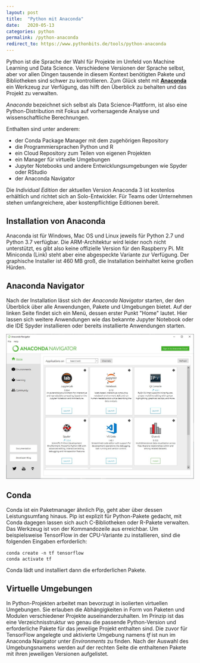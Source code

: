 ```yaml
---
layout: post
title:  "Python mit Anaconda"
date:   2020-05-13
categories: python
permalink: /python-anaconda
redirect_to: https://www.pythonbits.de/tools/python-anaconda
---
```


Python ist die Sprache der Wahl für Projekte im Umfeld von Machine Learning und Data Science. Verschiedene Versionen der Sprache selbst, aber vor allen Dingen tausende in diesem Kontext benötigten Pakete und Bibliotheken sind schwer zu kontrollieren. Zum Glück steht mit **[Anaconda](https://www.anaconda.com/)** ein Werkzeug zur Verfügung, das hilft den Überblick zu behalten und das Projekt zu verwalten.

*Anaconda* bezeichnet sich selbst als Data Science-Plattform, ist also eine Python-Distribution mit Fokus auf vorhersagende Analyse und wissenschaftliche Berechnungen.

Enthalten sind unter anderem:

- der Conda Package Manager mit dem zugehörigen Repository
- die Programmiersprachen Python und R
- ein Cloud Repository zum Teilen von eigenen Projekten
- ein Manager für virtuelle Umgebungen
- Jupyter Notebooks und andere Entwicklungsumgebungen wie Spyder oder RStudio
- der Anaconda Navigator

Die *Individual Edition* der aktuellen Version Anaconda 3 ist kostenlos erhältlich und richtet sich an Solo-Entwickler. Für Teams oder Unternehmen stehen umfangreichere, aber kostenpflichtige Editionen bereit.

## Installation von Anaconda
Anaconda ist für Windows, Mac OS und Linux jeweils für Python 2.7 und Python 3.7 verfügbar. Die ARM-Architektur wird leider noch nicht unterstützt, es gibt also keine offizielle Version für den Raspberry Pi. Mit Miniconda (Link) steht aber eine abgespeckte Variante zur Verfügung. Der graphische Installer ist 460 MB groß, die Installation beinhaltet keine großen Hürden.

## Anaconda Navigator
Nach der Installation lässt sich der *Anaconda Navigator* starten, der den Überblick über alle Anwendungen, Pakete und Umgebungen bietet. Auf der linken Seite findet sich ein Menü, dessen erster Punkt "Home" lautet. Hier lassen sich weitere Anwendungen wie das bekannte Jupyter Notebook oder die IDE Spyder installieren oder bereits installierte Anwendungen starten.

![Anaconda Navigator](/images/python-anaconda/anaconda-navigator.JPG)

## Conda
Conda ist ein Paketmanager ähnlich Pip, geht aber über dessen Leistungsumfang hinaus. Pip ist explizit für Python-Pakete gedacht, mit Conda dagegen lassen sich auch C-Bibliotheken oder R-Pakete verwalten. Das Werkzeug ist von der Kommandozeile aus erreichbar. Um beispielsweise TensorFlow in der CPU-Variante zu installieren, sind die folgenden Eingaben erforderlich:

    conda create -n tf tensorflow
    conda activate tf

Conda lädt und installiert dann die erforderlichen Pakete.


## Virtuelle Umgebungen
In Python-Projekten arbeitet man bevorzugt in isolierten virtuellen Umgebungen. Sie erlauben die Abhängigkeiten in Form von Paketen und Modulen verschiedener Projekte auseinanderzuhalten. Im Prinzip ist das eine Verzeichnisstruktur wo genau die passende Python-Version und erforderliche Pakete für das jeweilige Projekt enthalten sind. Die zuvor für TensorFlow angelegte und aktivierte Umgebung namens *tf* ist nun im Anaconda Navigator unter *Environments* zu finden. Nach der Auswahl des Umgebungsnamens werden auf der rechten Seite die enthaltenen Pakete mit ihren jeweiligen Versionen aufgelistet.
